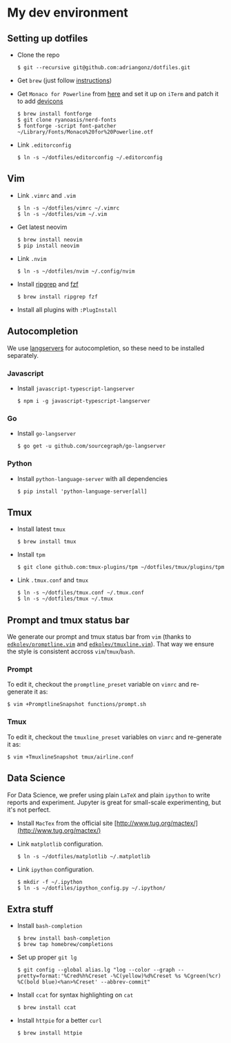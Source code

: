 # My dev environment

## Setting up dotfiles

- Clone the repo

  ```console
  $ git --recursive git@github.com:adriangonz/dotfiles.git
  ```

- Get `brew` (just follow [instructions](https://brew.sh))

- Get `Monaco for Powerline` from [here](https://gist.github.com/baopham/1838072/raw/616d338cea8b9dcc3a5b17c12fe3070df1b738c0/Monaco%2520for%2520Powerline.otf) and set it up on `iTerm` and patch it to add [devicons](https://github.com/ryanoasis/nerd-fonts#font-patcher)

  ```console
  $ brew install fontforge
  $ git clone ryanoasis/nerd-fonts
  $ fontforge -script font-patcher ~/Library/Fonts/Monaco%20for%20Powerline.otf
  ```

- Link `.editorconfig`

  ```console
  $ ln -s ~/dotfiles/editorconfig ~/.editorconfig
  ```

## Vim

- Link `.vimrc` and `.vim`

  ```console
  $ ln -s ~/dotfiles/vimrc ~/.vimrc
  $ ln -s ~/dotfiles/vim ~/.vim
  ```

- Get latest neovim

  ```console
  $ brew install neovim
  $ pip install neovim
  ```

- Link `.nvim`

  ```console
  $ ln -s ~/dotfiles/nvim ~/.config/nvim
  ```

- Install [ripgrep](https://github.com/BurntSushi/ripgrep) and [fzf](https://github.com/junegunn/fzf)

  ```console
  $ brew install ripgrep fzf
  ```

- Install all plugins with `:PlugInstall`

## Autocompletion

We use [langservers](http://langserver.org/) for autocompletion, so these need to be installed separately.

### Javascript

- Install `javascript-typescript-langserver`

  ```console
  $ npm i -g javascript-typescript-langserver
  ```

### Go

- Install `go-langserver`

  ```console
  $ go get -u github.com/sourcegraph/go-langserver
  ```

### Python

- Install `python-language-server` with all dependencies

  ```console
  $ pip install 'python-language-server[all]
  ```

## Tmux

- Install latest `tmux`

  ```console
  $ brew install tmux
  ```

- Install `tpm`

  ```console
  $ git clone github.com:tmux-plugins/tpm ~/dotfiles/tmux/plugins/tpm
  ```

- Link `.tmux.conf` and `tmux`

  ```console
  $ ln -s ~/dotfiles/tmux.conf ~/.tmux.conf
  $ ln -s ~/dotfiles/tmux ~/.tmux
  ```

## Prompt and tmux status bar

We generate our prompt and tmux status bar from `vim` (thanks to [`edkolev/promptline.vim`](https://github.com/edkolev/promptline.vim) and [`edkolev/tmuxline.vim`](https://github.com/edkolev/tmuxline.vim)).
That way we ensure the style is consistent accross `vim`/`tmux`/`bash`.

### Prompt

To edit it, checkout the `promptline_preset` variable on `vimrc` and re-generate it as:

```console
$ vim +PromptlineSnapshot functions/prompt.sh
```

### Tmux

To edit it, checkout the `tmuxline_preset` variables on `vimrc` and re-generate it as:

```console
$ vim +TmuxlineSnapshot tmux/airline.conf
```

## Data Science

For Data Science, we prefer using plain `LaTeX` and plain `ipython` to write reports
and experiment. Jupyter is great for small-scale experimenting, but it's not perfect.

- Install `MacTex` from the official site [http://www.tug.org/mactex/](http://www.tug.org/mactex/)

- Link `matplotlib` configuration.

  ```console
  $ ln -s ~/dotfiles/matplotlib ~/.matplotlib
  ```

- Link `ipython` configuration.

  ```console
  $ mkdir -f ~/.ipython
  $ ln -s ~/dotfiles/ipython_config.py ~/.ipython/
  ```

## Extra stuff

- Install `bash-completion`

  ```console
  $ brew install bash-completion
  $ brew tap homebrew/completions
  ```

- Set up proper `git lg`

  ```console
  $ git config --global alias.lg "log --color --graph --pretty=format:'%Cred%h%Creset -%C(yellow)%d%Creset %s %Cgreen(%cr) %C(bold blue)<%an>%Creset' --abbrev-commit"
  ```

* Install `ccat` for syntax highlighting on `cat`

  ```console
  $ brew install ccat
  ```

* Install `httpie` for a better `curl`

  ```console
  $ brew install httpie
  ```
